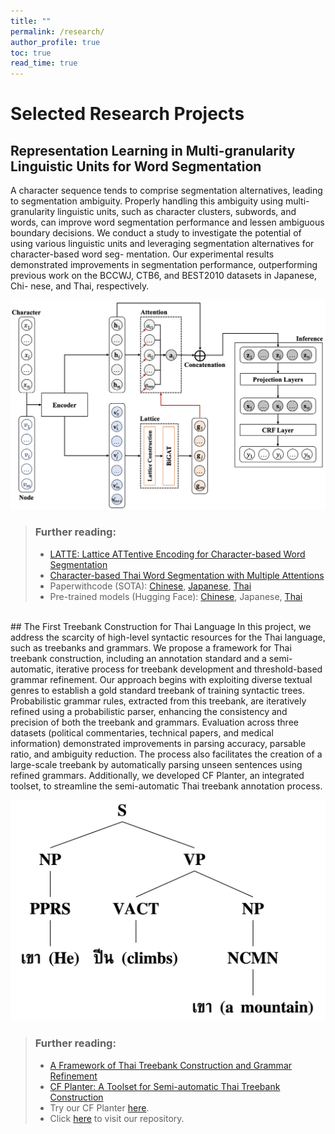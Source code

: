 ```yaml
---
title: ""
permalink: /research/
author_profile: true
toc: true
read_time: true
---
```


# Selected Research Projects

## Representation Learning in Multi-granularity Linguistic Units for Word Segmentation
A character sequence tends to comprise segmentation alternatives, leading to segmentation ambiguity. Properly handling this ambiguity using multi-granularity linguistic units, such as character clusters, subwords, and words, can improve word segmentation performance and lessen ambiguous boundary decisions. We conduct a study to investigate the potential of using various linguistic units and leveraging segmentation alternatives for character-based word seg- mentation. Our experimental results demonstrated improvements in segmentation performance, outperforming previous work on the BCCWJ, CTB6, and BEST2010 datasets in Japanese, Chi- nese, and Thai, respectively.

![latte-figure](/assets/images/research/latte-figure.png)
> ### Further reading:
> - [LATTE: Lattice ATTentive Encoding for Character-based Word Segmentation](https://www.jstage.jst.go.jp/article/jnlp/30/2/30_456/_pdf/-char/en)
> - [Character-based Thai Word Segmentation with Multiple Attentions](https://aclanthology.org/2021.ranlp-1.31.pdf)
> - Paperwithcode (SOTA): [Chinese](https://paperswithcode.com/sota/chinese-word-segmentation-on-ctb6), [Japanese](https://paperswithcode.com/sota/japanese-word-segmentation-on-bccwj), [Thai](https://paperswithcode.com/sota/thai-word-tokenization-on-best-2010)
> - Pre-trained models (Hugging Face): [Chinese](https://huggingface.co/yacht/latte-mc-bert-base-chinese-ws), Japanese, [Thai](https://huggingface.co/yacht/latte-mc-bert-base-thai-ws)

<br>
## The First Treebank Construction for Thai Language
In this project, we address the scarcity of high-level syntactic resources for the Thai language, such as treebanks and grammars. We propose a framework for Thai treebank construction, including an annotation standard and a semi-automatic, iterative process for treebank development and threshold-based grammar refinement. Our approach begins with exploiting diverse textual genres to establish a gold standard treebank of training syntactic trees. Probabilistic grammar rules, extracted from this treebank, are iteratively refined using a probabilistic parser, enhancing the consistency and precision of both the treebank and grammars. Evaluation across three datasets (political commentaries, technical papers, and medical information) demonstrated improvements in parsing accuracy, parsable ratio, and ambiguity reduction. The process also facilitates the creation of a large-scale treebank by automatically parsing unseen sentences using refined grammars. Additionally, we developed CF Planter, an integrated toolset, to streamline the semi-automatic Thai treebank annotation process.

![thtb-figure](/assets/images/research/thtb-figure.png)
> ### Further reading:
> - [A Framework of Thai Treebank Construction and Grammar Refinement](http://ethesisarchive.library.tu.ac.th/thesis/2017/TU_2017_5822041843_9140_8061.pdf)
> - [CF Planter: A Toolset for Semi-automatic Thai Treebank Construction](https://ieeexplore.ieee.org/abstract/document/8442061)
> - Try our CF Planter [here](https://cfplanter.aiat.or.th).
> - Click [here](https://github.com/tchayintr/thtb) to visit our repository.